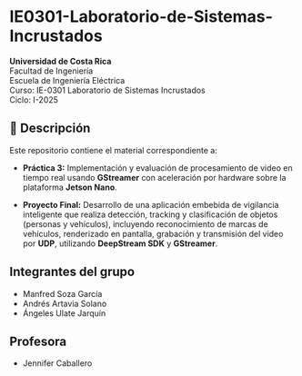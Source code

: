 # IE0301-Laboratorio-de-Sistemas-Incrustados

**Universidad de Costa Rica**  
Facultad de Ingeniería  
Escuela de Ingeniería Eléctrica  
Curso: IE-0301 Laboratorio de Sistemas Incrustados  
Ciclo: I-2025

## 📄 Descripción

Este repositorio contiene el material correspondiente a:

- **Práctica 3:** Implementación y evaluación de procesamiento de video en tiempo real usando **GStreamer** con aceleración por hardware sobre la plataforma **Jetson Nano**.
  
- **Proyecto Final:** Desarrollo de una aplicación embebida de vigilancia inteligente que realiza detección, tracking y clasificación de objetos (personas y vehículos), incluyendo reconocimiento de marcas de vehículos, renderizado en pantalla, grabación y transmisión del video por **UDP**, utilizando **DeepStream SDK** y **GStreamer**.

## Integrantes del grupo

- Manfred Soza García
- Andrés Artavia Solano 
- Ángeles Ulate Jarquín

## Profesora

- Jennifer Caballero

